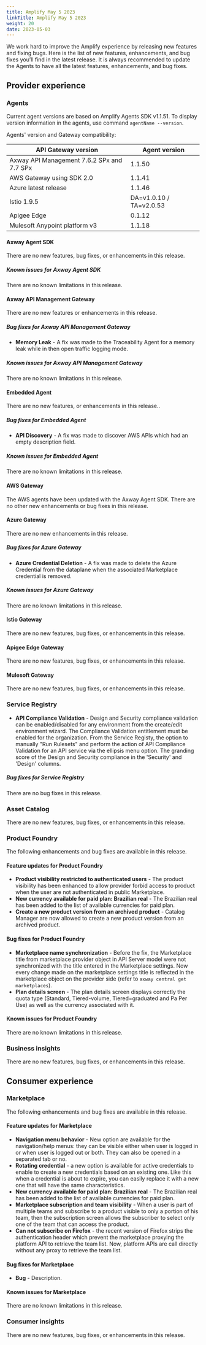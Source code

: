 ```yaml
---
title: Amplify May 5 2023
linkTitle: Amplify May 5 2023
weight: 20
date: 2023-05-03
---
```

We work hard to improve the Amplify experience by releasing new features and fixing bugs. Here is the list of new features, enhancements, and bug fixes you’ll find in the latest release.  It is always recommended to update the Agents to have all the latest features, enhancements, and bug fixes.

## Provider experience

### Agents

Current agent versions are based on Amplify Agents SDK v1.1.51. To display version information in the agents, use command `agentName --version`.

Agents' version and Gateway compatibility:

| API Gateway version                        | Agent version           |
|--------------------------------------------|-------------------------|
| Axway API Management 7.6.2 SPx and 7.7 SPx | 1.1.50                  |
| AWS Gateway using SDK 2.0                  | 1.1.41                  |
| Azure latest release                       | 1.1.46                  |
| Istio 1.9.5                                | DA=v1.0.10 / TA=v2.0.53 |
| Apigee Edge                                | 0.1.12                  |
| Mulesoft Anypoint platform v3              | 1.1.18                  |

#### Axway Agent SDK

There are no new features, bug fixes, or enhancements in this release.

##### Known issues for Axway Agent SDK

There are no known limitations in this release.

#### Axway API Management Gateway

There are no new features or enhancements in this release.

##### Bug fixes for Axway API Management Gateway

* **Memory Leak** - A fix was made to the Traceability Agent for a memory leak while in then open traffic logging mode.

##### Known issues for Axway API Management Gateway

There are no known limitations in this release.

#### Embedded Agent

There are no new features, or enhancements in this release..

##### Bug fixes for Embedded Agent

* **API Discovery** - A fix was made to discover AWS APIs which had an empty description field.

##### Known issues for Embedded Agent

There are no known limitations in this release.

#### AWS Gateway

The AWS agents have been updated with the Axway Agent SDK. There are no other new enhancements or bug fixes in this release.

#### Azure Gateway

There are no new enhancements in this release.

##### Bug fixes for Azure Gateway

* **Azure Credential Deletion** - A fix was made to delete the Azure Credential from the dataplane when the associated Marketplace credential is removed.

##### Known issues for Azure Gateway

There are no known limitations in this release.

#### Istio Gateway

There are no new features, bug fixes, or enhancements in this release.

#### Apigee Edge Gateway

There are no new features, bug fixes, or enhancements in this release.

#### Mulesoft Gateway

There are no new features, bug fixes, or enhancements in this release.

### Service Registry

* **API Compliance Validation** - Design and Security compliance validation can be enabled/disabled for any environment from the create/edit environment wizard.  The Compliance Validation entitlement must be enabled for the organization.  From the Service Registy, the option to manually "Run Rulesets" and perform the action of API Compliance Validation for an API service via the ellipsis menu option.  The granding score of the Design and Security compliance in the 'Security' and 'Design' columns.  

##### Bug fixes for Service Registry

There are no bug fixes in this release.

### Asset Catalog

There are no new features, bug fixes, or enhancements in this release.

### Product Foundry

The following enhancements and bug fixes are available in this release.

#### Feature updates for Product Foundry

* **Product visibility restricted to authenticated users** - The product visibility has been enhanced to allow provider forbid access to product when the user are not authenticated in public Marketplace.
* **New currency available for paid plan: Brazilian real** - The Brazilian real has been added to the list of available currencies for paid plan.
* **Create a new product version from an archived product** - Catalog Manager are now allowed to create a new product version from an archived product.

#### Bug fixes for Product Foundry

* **Marketplace name synchronization** - Before the fix, the Marketplace title from marketplace provider object in API Server model were not synchronized with the title entered in the Marketplace settings. Now every change made on the marketplace settings title is reflected in the marketplace object on the provider side (refer to `axway central get marketplaces`).
* **Plan details screen** - The plan details screen displays correctly the quota type (Standard, Tiered-volume, Tiered=graduated and Pa Per Use) as well as the currency associated with it.

#### Known issues for Product Foundry

There are no known limitations in this release.

### Business insights

There are no new features, bug fixes, or enhancements in this release.

## Consumer experience

### Marketplace

The following enhancements and bug fixes are available in this release.

#### Feature updates for Marketplace

* **Navigation menu behavior** - New option are available for the navigation/help menus: they can be visible either when user is logged in or when user is logged out or both. They can also be opened in a separated tab or no.
* **Rotating credential** - a new option is available for active credentials to enable to create a new credentials based on an existing one. Like this when a credential is about to expire, you can easily replace it with a new one that will have the same characteristics.
* **New currency available for paid plan: Brazilian real** - The Brazilian real has been added to the list of available currencies for paid plan.
* **Marketplace subscription and team visibility** - When a user is part of multiple teams and subscribe to a product visible to only a portion of his team, then the subscription screen allows the subscriber to select only one of the team that can access the product.
* **Can not subscribe on Firefox** - the recent version of Firefox strips the authentication header which prevent the marketplace proxying the platform API to retrieve the team list. Now, platform APIs are call directly without any proxy to retrieve the team list.

#### Bug fixes for Marketplace

* **Bug** - Description.

#### Known issues for Marketplace

There are no known limitations in this release.

### Consumer insights

There are no new features, bug fixes, or enhancements in this release.
